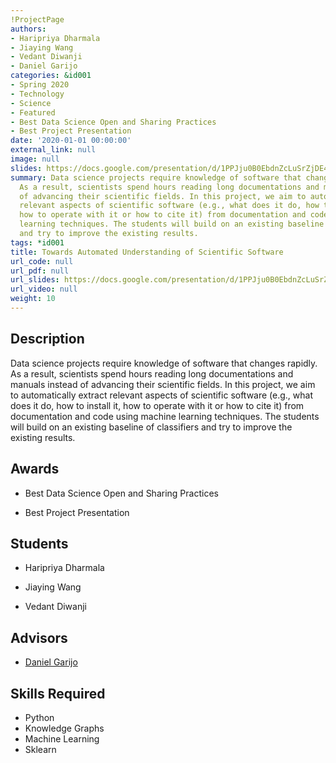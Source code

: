 ```yaml
---
!ProjectPage
authors:
- Haripriya Dharmala
- Jiaying Wang
- Vedant Diwanji
- Daniel Garijo
categories: &id001
- Spring 2020
- Technology
- Science
- Featured
- Best Data Science Open and Sharing Practices
- Best Project Presentation
date: '2020-01-01 00:00:00'
external_link: null
image: null
slides: https://docs.google.com/presentation/d/1PPJju0B0EbdnZcLuSrZjDE4SHT_8mZHd/edit?usp=sharing&ouid=116088473370484068569&rtpof=true&sd=true
summary: Data science projects require knowledge of software that changes rapidly.
  As a result, scientists spend hours reading long documentations and manuals instead
  of advancing their scientific fields. In this project, we aim to automatically extract
  relevant aspects of scientific software (e.g., what does it do, how to install it,
  how to operate with it or how to cite it) from documentation and code using machine
  learning techniques. The students will build on an existing baseline of classifiers
  and try to improve the existing results.
tags: *id001
title: Towards Automated Understanding of Scientific Software
url_code: null
url_pdf: null
url_slides: https://docs.google.com/presentation/d/1PPJju0B0EbdnZcLuSrZjDE4SHT_8mZHd/edit?usp=sharing&ouid=116088473370484068569&rtpof=true&sd=true
url_video: null
weight: 10
---
```

## Description

Data science projects require knowledge of software that changes rapidly. As a result, scientists spend hours reading long documentations and manuals instead of advancing their scientific fields. In this project, we aim to automatically extract relevant aspects of scientific software (e.g., what does it do, how to install it, how to operate with it or how to cite it) from documentation and code using machine learning techniques. The students will build on an existing baseline of classifiers and try to improve the existing results.



## Awards
* Best Data Science Open and Sharing Practices

* Best Project Presentation





## Students

* Haripriya Dharmala

* Jiaying Wang

* Vedant Diwanji

## Advisors

* [Daniel Garijo](../../../author/daniel-garijo)

## Skills Required


* Python
* Knowledge Graphs
* Machine Learning
* Sklearn